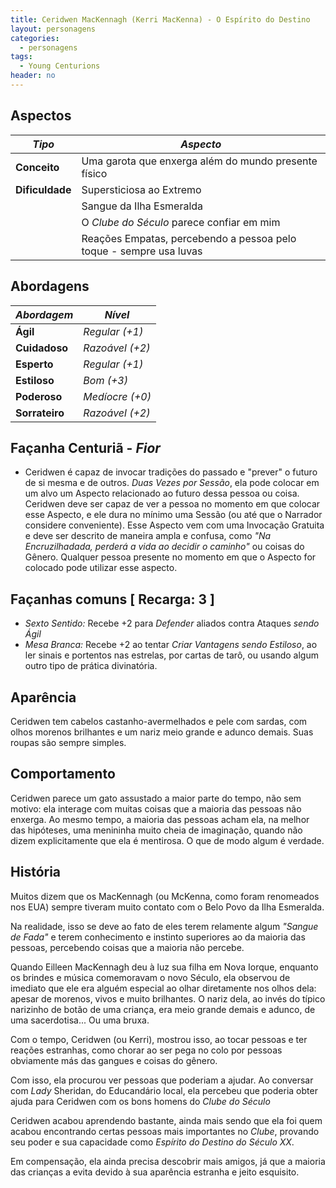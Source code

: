 ```yaml
---
title: Ceridwen MacKennagh (Kerri MacKenna) - O Espírito do Destino
layout: personagens
categories:
  - personagens
tags:
  - Young Centurions
header: no
---
```


## Aspectos

| ***Tipo***       | ***Aspecto***                                                       |
|------------------|---------------------------------------------------------------------|
| __Conceito__     | Uma garota que enxerga além do mundo presente físico                |
| __Dificuldade__  | Supersticiosa ao Extremo                                            |
|                  | Sangue da Ilha Esmeralda                                            |
|                  | O _Clube do Século_ parece confiar em mim                           |
|                  | Reações Empatas, percebendo a pessoa pelo toque - sempre usa luvas  |

## Abordagens

| ***Abordagem*** | ***Nível***     |
|-----------------|-----------------|
| __Ágil__        | _Regular (+1)_  |
| __Cuidadoso__   | _Razoável (+2)_ |
| __Esperto__     | _Regular (+1)_  |
| __Estiloso__    | _Bom (+3)_      |
| __Poderoso__    | _Medíocre (+0)_ |
| __Sorrateiro__  | _Razoável (+2)_ |

## Façanha Centuriã - _Fior_

+ Ceridwen é capaz de invocar tradições do passado e "prever" o futuro de si mesma e de outros. _Duas Vezes por Sessão_, ela pode colocar em um alvo um Aspecto relacionado ao futuro dessa pessoa ou coisa. Ceridwen deve ser capaz de ver a pessoa no momento em que colocar esse Aspecto, e ele dura no mínimo uma Sessão (ou até que o Narrador considere conveniente). Esse Aspecto vem com uma Invocação Gratuita e deve ser descrito de maneira ampla e confusa, como _"Na Encruzilhadada, perderá a vida ao decidir o caminho"_ ou coisas do Gênero. Qualquer pessoa presente no momento em que o Aspecto for colocado pode utilizar esse aspecto.

## Façanhas comuns [ Recarga: 3 ] 

+ _Sexto Sentido:_ Recebe +2 para _Defender_ aliados contra Ataques _sendo Ágil_
+ *Mesa Branca:* Recebe +2 ao tentar _Criar Vantagens sendo Estiloso_, ao ler sinais e portentos nas estrelas, por cartas de tarô, ou usando algum outro tipo de prática divinatória.

## Aparência

Ceridwen tem cabelos castanho-avermelhados e pele com sardas, com olhos morenos brilhantes e um nariz meio grande e adunco demais. Suas roupas são sempre simples.

## Comportamento

Ceridwen parece um gato assustado a maior parte do tempo, não sem motivo: ela interage com muitas coisas que a maioria das pessoas não enxerga. Ao mesmo tempo, a maioria das pessoas acham ela, na melhor das hipóteses, uma menininha muito cheia de imaginação, quando não dizem explicitamente que ela é mentirosa. O que de modo algum é verdade.

## História

Muitos dizem que os MacKennagh (ou McKenna, como foram renomeados nos EUA) sempre tiveram muito contato com o Belo Povo da Ilha Esmeralda. 

Na realidade, isso se deve ao fato de eles terem relamente algum _"Sangue de Fada"_ e terem conhecimento e instinto superiores ao da maioria das pessoas, percebendo coisas que a maioria não percebe.

Quando Eilleen MacKennagh deu à luz sua filha em Nova Iorque, enquanto os brindes e música comemoravam o novo Século, ela observou de imediato que ele era alguém especial ao olhar diretamente nos olhos dela: apesar de morenos, vivos e muito brilhantes. O nariz dela, ao invés do típico narizinho de botão de uma criança, era meio grande demais e adunco, de uma sacerdotisa... Ou uma bruxa.

Com o tempo, Ceridwen (ou Kerri), mostrou isso, ao tocar pessoas e ter reações estranhas, como chorar ao ser pega no colo por pessoas obviamente más das gangues e coisas do gênero.

Com isso, ela procurou ver pessoas que poderiam a ajudar. Ao conversar com _Lady_ Sheridan, do Educandário local, ela percebeu que poderia obter ajuda para Ceridwen com os bons homens do _Clube do Século_

Ceridwen acabou aprendendo bastante, ainda mais sendo que ela foi quem acabou encontrando certas pessoas mais importantes no _Clube_, provando seu poder e sua capacidade como _Espírito do Destino do Século XX_.

Em compensação, ela ainda precisa descobrir mais amigos, já que a maioria das crianças a evita devido à sua aparência estranha e jeito esquisito.
